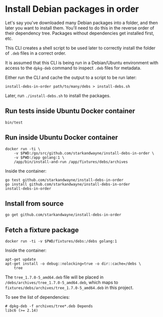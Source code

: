 # Install Debian packages in order

Let's say you've downloaded many Debian packages into a folder, and then later you want to install them. You'll need to do this in the reverse order of their dependency tree. Packages without dependencies get installed first, etc.

This CLI creates a shell script to be used later to correctly install the folder of `.deb` files in a correct order.

It is assumed that this CLI is being run in a Debian/Ubuntu environment with access to the `dpkg-deb` command to inspect `.deb` files for metadata.

Either run the CLI and cache the output to a script to be run later:

```plain
install-debs-in-order path/to/many/debs > install-debs.sh
```

Later, run `./install-debs.sh` to install the packages.

## Run tests inside Ubuntu Docker container

```plain
bin/test
```

## Run inside Ubuntu Docker container

```plain
docker run -ti \
    -v $PWD:/go/src/github.com/starkandwayne/install-debs-in-order \
    -v $PWD:/app golang:1 \
    /app/bin/install-and-run /app/fixtures/debs/archives
```

Inside the container:

```plain
go test github.com/starkandwayne/install-debs-in-order
go install github.com/starkandwayne/install-debs-in-order
install-debs-in-order
```

## Install from source

```plain
go get github.com/starkandwayne/install-debs-in-order
```

## Fetch a fixture package

```plain
docker run -ti -v $PWD/fixtures/debs:/debs golang:1
```

Inside the container:

```plain
apt-get update
apt-get install -o debug::nolocking=true -o dir::cache=/debs \
    tree
```

The `tree_1.7.0-5_amd64.deb` file will be placed in `/debs/archives/tree_1.7.0-5_amd64.deb`, which maps to `fixtures/debs/archives/tree_1.7.0-5_amd64.deb` in this project.

To see the list of dependencies:

```plain
# dpkg-deb -f archives/tree*.deb Depends
libc6 (>= 2.14)
```
